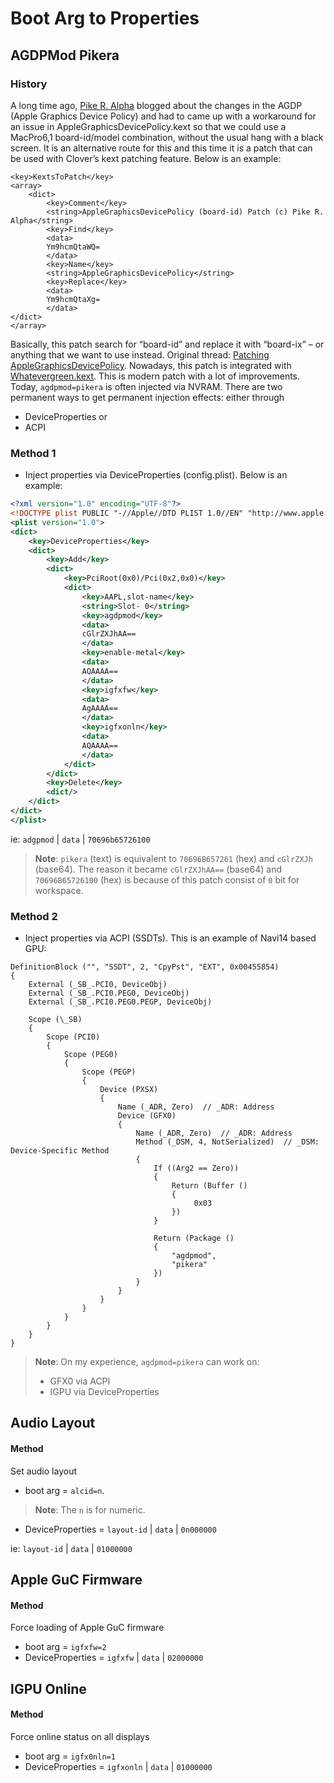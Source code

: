 # Boot Arg to Properties

## AGDPMod Pikera

### History

A long time ago, [Pike R. Alpha](https://github.com/Piker-Alpha) blogged about the changes in the AGDP (Apple Graphics Device Policy) and had to came up with a workaround for an issue in AppleGraphicsDevicePolicy.kext so that we could use a MacPro6,1 board-id/model combination, without the usual hang with a black screen. It is an alternative route for this and this time it is a patch that can be used with Clover’s kext patching feature. Below is an example:

```zml
<key>KextsToPatch</key>        
<array>
    <dict>
        <key>Comment</key>
        <string>AppleGraphicsDevicePolicy (board-id) Patch (c) Pike R. Alpha</string>
        <key>Find</key>
        <data>
        Ym9hcmQtaWQ=
        </data>
        <key>Name</key>
        <string>AppleGraphicsDevicePolicy</string>
        <key>Replace</key>
        <data>
        Ym9hcmQtaXg=
        </data>
</dict>
</array>
```

Basically, this patch search for “board-id” and replace it with “board-ix” – or anything that we want to use instead. Original thread: [Patching AppleGraphicsDevicePolicy](https://pikeralpha.wordpress.com/2015/11/23/patching-applegraphicsdevicepolicy-kext/). Nowadays, this patch is integrated with [Whatevergreen.kext](https://github.com/acidanthera/WhateverGreen). This is modern patch with a lot of improvements. Today, `agdpmod=pikera` is often injected via NVRAM. There are two permanent ways to get permanent injection effects: either through 

- DeviceProperties or
-  ACPI

### Method 1

- Inject properties via DeviceProperties (config.plist). Below is an example:

```xml
<?xml version="1.0" encoding="UTF-8"?>
<!DOCTYPE plist PUBLIC "-//Apple//DTD PLIST 1.0//EN" "http://www.apple.com/DTDs/PropertyList-1.0.dtd">
<plist version="1.0">
<dict>
	<key>DeviceProperties</key>
	<dict>
		<key>Add</key>
		<dict>
			<key>PciRoot(0x0)/Pci(0x2,0x0)</key>
			<dict>
				<key>AAPL,slot-name</key>
				<string>Slot- 0</string>
				<key>agdpmod</key>
				<data>
				cGlrZXJhAA==
				</data>
				<key>enable-metal</key>
				<data>
				AQAAAA==
				</data>
				<key>igfxfw</key>
				<data>
				AgAAAA==
				</data>
				<key>igfxonln</key>
				<data>
				AQAAAA==
				</data>
			</dict>
		</dict>
		<key>Delete</key>
		<dict/>
	</dict>
</dict>
</plist>
```

ie: `adgpmod` | `data` | `70696b65726100`

> **Note**: `pikera` (text) is equivalent to `70696B657261` (hex) and `cGlrZXJh` (base64). The reason it became `cGlrZXJhAA==` (base64) and `70696B65726100` (hex) is because of this patch consist of `0` bit for workspace. 

### Method 2

- Inject properties via ACPI (SSDTs). This is an example of Navi14 based GPU:

```asl
DefinitionBlock ("", "SSDT", 2, "CpyPst", "EXT", 0x00455854)
{
    External (_SB_.PCI0, DeviceObj)
    External (_SB_.PCI0.PEG0, DeviceObj)
    External (_SB_.PCI0.PEG0.PEGP, DeviceObj)

    Scope (\_SB)
    {
        Scope (PCI0)
        {
            Scope (PEG0)
            {
                Scope (PEGP)
                {
                    Device (PXSX)
                    {
                        Name (_ADR, Zero)  // _ADR: Address
                        Device (GFX0)
                        {
                            Name (_ADR, Zero)  // _ADR: Address
                            Method (_DSM, 4, NotSerialized)  // _DSM: Device-Specific Method
                            {
                                If ((Arg2 == Zero))
                                {
                                    Return (Buffer ()
                                    {
                                         0x03
                                    })
                                }

                                Return (Package ()
                                { 
                                    "agdpmod",
                                    "pikera"
                                })
                            }
                        }
                    }
                }
            }
        }
    }
}
```

> **Note**: On my experience, `agdpmod=pikera` can work on:
> - GFX0 via ACPI
> - IGPU via DeviceProperties

## Audio Layout

#### Method

Set audio layout

- boot arg = `alcid=n`. 
> **Note**: The `n` is for numeric.
- DeviceProperties = `layout-id` | `data` | `0n000000`

ie: `layout-id` | `data` | `01000000`

## Apple GuC Firmware

#### Method

Force loading of Apple GuC firmware

- boot arg = `igfxfw=2`
- DeviceProperties = `igfxfw` | `data` | `02000000`

## IGPU Online

#### Method

Force online status on all displays

- boot arg = `igfx0nln=1`
- DeviceProperties = `igfxonln` | `data` | `01000000`
